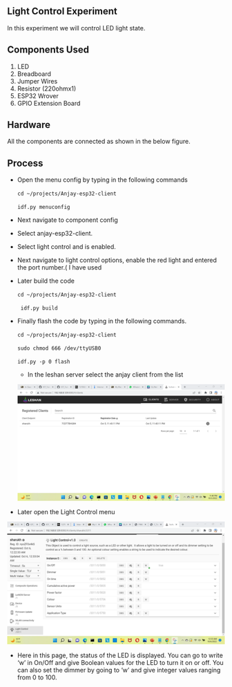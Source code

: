 ## Light Control Experiment
In this experiment we will control LED light state.

## Components Used
1. LED 
2. Breadboard
3. Jumper Wires
4. Resistor (220ohmx1)
5. ESP32 Wrover
6. GPIO Extension Board

## Hardware
All the components are connected as shown in the below figure.

## Process
- Open the menu config by typing in the following commands

    `cd ~/projects/Anjay-esp32-client`

   `idf.py menuconfig`


- Next navigate to component config 

- Select anjay-esp32-client.

- Select light control and is enabled.

- Next  navigate to light control options, enable the red light and entered the port number.( I have used 

- Later build the code

  `cd ~/projects/Anjay-esp32-client`
 
   ` idf.py build`
 
 - Finally flash the code by typing in the following commands.
 
     `cd ~/projects/Anjay-esp32-client`
 
    `sudo chmod 666 /dev/ttyUSB0`

     `idf.py -p 0 flash`
     
     - In the leshan server select the anjay client from the list

     ![image](Image_Directory/leshan_anjay_ss.png)

- Later open the Light Control menu
 
 ![image](Image_Directory/light_leshan-ss.png)

- Here in this page, the status of the LED is displayed. You can go to write ‘w’ in On/Off and give Boolean values for the LED to turn it on or off. You can also set the dimmer by going to ‘w’ and give integer values ranging from 0 to 100.

